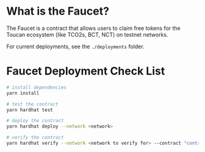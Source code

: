 # What is the Faucet?

The Faucet is a contract that allows users to claim free tokens for the Toucan ecosystem (like TCO2s, BCT, NCT) on testnet networks.

For current deployments, see the `./deployments` folder.

# Faucet Deployment Check List

```bash
# install dependencies
yarn install

# test the contract
yarn hardhat test

# deploy the contract
yarn hardhat deploy --network <network>

# verify the contract
yarn hardhat verify --network <network to verify for> --contract "contracts/Faucet.sol:Faucet" <Faucet address> <toucan contract registry address> <BCT address> <NCT address>
```
